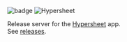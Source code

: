 ![badge](https://img.shields.io/badge/hypersheet-releases-FBC72F.svg)
![Hypersheet](https://user-images.githubusercontent.com/185555/56175879-2f127d80-604d-11e9-983f-f184b885b538.png)

Release server for the [Hypersheet](https://hypersheet.io) app.  
See [releases](https://github.com/hypersheet/release/releases).
